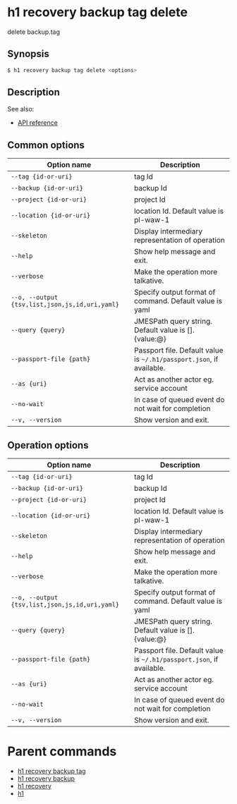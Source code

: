 
# h1 recovery backup tag delete

delete backup.tag

## Synopsis

```bash
$ h1 recovery backup tag delete <options>
```

## Description

See also:

* [API reference](https://api.hyperone.com/v2/docs#operation/v1:recovery:backup.tag:delete)

## Common options

| Option name                                        | Description                                                              |
| -------------------------------------------------- | ------------------------------------------------------------------------ |
| ```--tag {id-or-uri}```                            | tag Id                                                                   |
| ```--backup {id-or-uri}```                         | backup Id                                                                |
| ```--project {id-or-uri}```                        | project Id                                                               |
| ```--location {id-or-uri}```                       | location Id. Default value is pl-waw-1                                   |
| ```--skeleton```                                   | Display intermediary representation of operation                         |
| ```--help```                                       | Show help message and exit.                                              |
| ```--verbose```                                    | Make the operation more talkative.                                       |
| ```--o, --output {tsv,list,json,js,id,uri,yaml}``` | Specify output format of command. Default value is yaml                  |
| ```--query {query}```                              | JMESPath query string. Default value is [].\{value:@\}                   |
| ```--passport-file {path}```                       | Passport file. Default value is ```~/.h1/passport.json```, if available. |
| ```--as {uri}```                                   | Act as another actor eg. service account                                 |
| ```--no-wait```                                    | In case of queued event do not wait for completion                       |
| ```--v, --version```                               | Show version and exit.                                                   |

## Operation options

| Option name                                        | Description                                                              |
| -------------------------------------------------- | ------------------------------------------------------------------------ |
| ```--tag {id-or-uri}```                            | tag Id                                                                   |
| ```--backup {id-or-uri}```                         | backup Id                                                                |
| ```--project {id-or-uri}```                        | project Id                                                               |
| ```--location {id-or-uri}```                       | location Id. Default value is pl-waw-1                                   |
| ```--skeleton```                                   | Display intermediary representation of operation                         |
| ```--help```                                       | Show help message and exit.                                              |
| ```--verbose```                                    | Make the operation more talkative.                                       |
| ```--o, --output {tsv,list,json,js,id,uri,yaml}``` | Specify output format of command. Default value is yaml                  |
| ```--query {query}```                              | JMESPath query string. Default value is [].\{value:@\}                   |
| ```--passport-file {path}```                       | Passport file. Default value is ```~/.h1/passport.json```, if available. |
| ```--as {uri}```                                   | Act as another actor eg. service account                                 |
| ```--no-wait```                                    | In case of queued event do not wait for completion                       |
| ```--v, --version```                               | Show version and exit.                                                   |

# Parent commands

* [h1 recovery backup tag](./../README.md)
* [h1 recovery backup](./../../README.md)
* [h1 recovery](./../../../README.md)
* [h1](./../../../../README.md)
